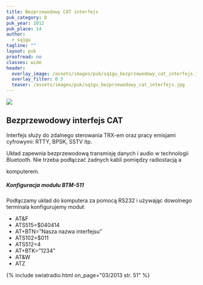```yaml
---
title: Bezprzewodowy CAT interfejs
puk_category: D
puk_year: 2012
puk_place: 14
author: 
  - sq1gu
tagline: ""
layout: puk
proofread: no
classes: wide
header:
  overlay_image: /assets/images/puk/sq1gu_bezprzewodowy_cat_interfejs.jpg
  overlay_filter: 0.5
  teaser: /assets/images/puk/sq1gu_bezprzewodowy_cat_interfejs.jpg
---
```






 



![](assets/data/img/projects/2012-14-0.jpg) 



Bezprzewodowy interfejs CAT
---------------------------





 Interfejs służy do zdalnego sterowania TRX-em oraz pracy emisjami cyfrowymi: RTTY, BPSK, SSTV itp.

 Układ zapewnia bezprzewodową transmisję danych i audio w technologii Bluetooth. Nie trzeba podłączać żadnych kabli pomiędzy radiostacją a

 komputerem.

 


##### Konfiguracja modułu BTM-511




 Podłączamy układ do komputera za pomocą RS232 i używając dowolnego terminala konfigurujemy moduł:

 

* AT&F
* ATS515=$040414
* AT+BTN=”Nasza nazwa interfejsu”
* ATS102=$011
* ATS512=4
* AT+BTK=”1234”
* AT&W
* ATZ






{% include swiatradio.html on_page="03/2013 str. 51" %}





 





 


